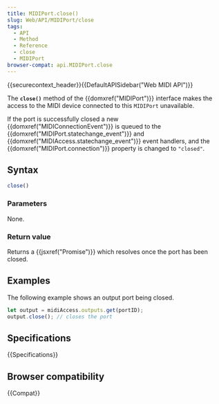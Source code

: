 ```yaml
---
title: MIDIPort.close()
slug: Web/API/MIDIPort/close
tags:
  - API
  - Method
  - Reference
  - close
  - MIDIPort
browser-compat: api.MIDIPort.close
---
```

{{securecontext_header}}{{DefaultAPISidebar("Web MIDI API")}}

The **`close()`** method of the {{domxref("MIDIPort")}} interface makes the access to the MIDI device connected to this `MIDIPort` unavailable.

If the port is successfully closed a new {{domxref("MIDIConnectionEvent")}} is queued to the {{domxref("MIDIPort.statechange_event")}} and {{domxref("MIDIAccess.statechange_event")}} event handlers, and the {{domxref("MIDIPort.connection")}} property is changed to `"closed"`.

## Syntax

```js
close()
```

### Parameters

None.

### Return value

Returns a {{jsxref("Promise")}} which resolves once the port has been closed.

## Examples

The following example shows an output port being closed.

```js
let output = midiAccess.outputs.get(portID);
output.close(); // closes the port
```

## Specifications

{{Specifications}}

## Browser compatibility

{{Compat}}
